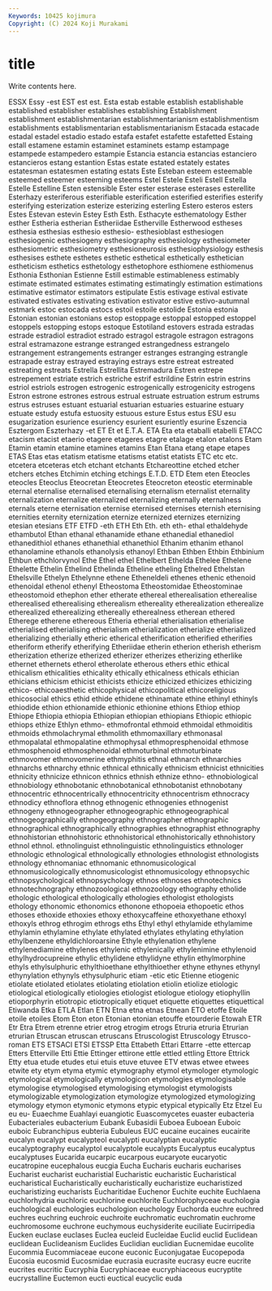 ```yaml
---
Keywords: 10425 kojimura
Copyright: (C) 2024 Koji Murakami
---
```


# title

Write contents here.




ESSX Essy -est EST est est. Esta estab estable establish
establishable established establisher establishes establishing Establishment establishment establishmentarian establishmentarianism establishmentism
establishments establismentarian establismentarianism Estacada estacade estadal estadel estadio estado estafa
estafet estafette estafetted Estaing estall estamene estamin estaminet estaminets estamp
estampage estampede estampedero estampie Estancia estancia estancias estanciero estancieros estang
estantion Estas estate estated estately estates estatesman estatesmen estating estats
Este Esteban esteem esteemable esteemed esteemer esteeming esteems Estel Estele
Esteli Estell Estella Estelle Estelline Esten estensible Ester ester esterase
esterases esterellite Esterhazy esteriferous esterifiable esterification esterified esterifies esterify esterifying
esterization esterize esterizing esterling Estero esteros esters Estes Estevan estevin
Estey Esth Esth. Esthacyte esthematology Esther esther Estheria estherian Estheriidae
Estherville Estherwood estheses esthesia esthesias esthesio esthesio- esthesioblast esthesiogen esthesiogenic
esthesiogeny esthesiography esthesiology esthesiometer esthesiometric esthesiometry esthesioneurosis esthesiophysiology esthesis esthesises
esthete esthetes esthetic esthetical esthetically esthetician estheticism esthetics esthetology esthetophore
esthiomene esthiomenus Esthonia Esthonian Estienne Estill estimable estimableness estimably estimate
estimated estimates estimating estimatingly estimation estimations estimative estimator estimators estipulate
Estis estivage estival estivate estivated estivates estivating estivation estivator estive
estivo-autumnal estmark estoc estocada estocs estoil estoile estolide Estonia estonia
Estonian estonian estonians estop estoppage estoppal estopped estoppel estoppels estopping
estops estoque Estotiland estovers estrada estradas estrade estradiol estradiot estrado
estragol estragole estragon estragons estral estramazone estrange estranged estrangedness estrangelo
estrangement estrangements estranger estranges estranging estrangle estrapade estray estrayed estraying
estrays estre estreat estreated estreating estreats Estrella Estrellita Estremadura Estren
estrepe estrepement estriate estrich estriche estrif estrildine Estrin estrin estrins
estriol estriols estrogen estrogenic estrogenically estrogenicity estrogens Estron estrone estrones
estrous estrual estruate estruation estrum estrums estrus estruses estuant estuarial
estuarian estuaries estuarine estuary estuate estudy estufa estuosity estuous esture
Estus estus ESU esu esugarization esurience esuriency esurient esuriently esurine
Eszencia Esztergom Eszterhazy -et ET Et et E.T.A. ETA Eta
eta etaballi etabelli ETACC etacism etacist etaerio etagere etageres etagre
etalage etalon etalons Etam Etamin etamin etamine etamines etamins Etan
Etana etang etape etapes ETAS Etas etas etatism etatisme etatisms
etatist etatists ETC etc etc. etcetera etceteras etch etchant etchants
Etchareottine etched etcher etchers etches Etchimin etching etchings E.T.D. ETD
Etem eten Eteocles eteocles Eteoclus Eteocretan Eteocretes Eteocreton eteostic eterminable
eternal eternalise eternalised eternalising eternalism eternalist eternality eternalization eternalize eternalized
eternalizing eternally eternalness eternals eterne eternisation eternise eternised eternises eternish
eternising eternities eternity eternization eternize eternized eternizes eternizing etesian etesians
ETF ETFD -eth ETH Eth Eth. eth eth- ethal ethaldehyde
ethambutol Ethan ethanal ethanamide ethane ethanedial ethanediol ethanedithiol ethanes ethanethial
ethanethiol Ethanim ethanim ethanol ethanolamine ethanols ethanolysis ethanoyl Ethban Ethben
Ethbin Ethbinium Ethbun ethchlorvynol Ethe Ethel ethel Ethelbert Ethelda Ethelee
Ethelene Ethelette Ethelin Ethelind Ethelinda Etheline etheling Ethelred Ethelstan Ethelsville
Ethelyn Ethelynne ethene Etheneldeli ethenes ethenic ethenoid ethenoidal ethenol ethenyl
Etheostoma Etheostomidae Etheostominae etheostomoid ethephon ether etherate ethereal etherealisation etherealise
etherealised etherealising etherealism ethereality etherealization etherealize etherealized etherealizing ethereally etherealness
etherean ethered Etherege etherene ethereous Etheria etherial etherialisation etherialise etherialised
etherialising etherialism etherialization etherialize etherialized etherializing etherially etheric etherical etherification
etherified etherifies etheriform etherify etherifying Etheriidae etherin etherion etherish etherism
etherization etherize etherized etherizer etherizes etherizing etherlike ethernet ethernets etherol
etherolate etherous ethers ethic ethical ethicalism ethicalities ethicality ethically ethicalness
ethicals ethician ethicians ethicism ethicist ethicists ethicize ethicized ethicizes ethicizing
ethico- ethicoaesthetic ethicophysical ethicopolitical ethicoreligious ethicosocial ethics ethid ethide ethidene
ethinamate ethine ethinyl ethinyls ethiodide ethion ethionamide ethionic ethionine ethions
Ethiop ethiop Ethiope Ethiopia ethiopia Ethiopian ethiopian ethiopians Ethiopic ethiopic
ethiops ethize Ethlyn ethmo- ethmofrontal ethmoid ethmoidal ethmoiditis ethmoids ethmolachrymal
ethmolith ethmomaxillary ethmonasal ethmopalatal ethmopalatine ethmophysal ethmopresphenoidal ethmose ethmosphenoid ethmosphenoidal
ethmoturbinal ethmoturbinate ethmovomer ethmovomerine ethmyphitis ethnal ethnarch ethnarchies ethnarchs ethnarchy
ethnic ethnical ethnically ethnicism ethnicist ethnicities ethnicity ethnicize ethnicon ethnics
ethnish ethnize ethno- ethnobiological ethnobiology ethnobotanic ethnobotanical ethnobotanist ethnobotany ethnocentric
ethnocentrically ethnocentricity ethnocentrism ethnocracy ethnodicy ethnoflora ethnog ethnogenic ethnogenies ethnogenist
ethnogeny ethnogeographer ethnogeographic ethnogeographical ethnogeographically ethnogeography ethnographer ethnographic ethnographical ethnographically
ethnographies ethnographist ethnography ethnohistorian ethnohistoric ethnohistorical ethnohistorically ethnohistory ethnol ethnol.
ethnolinguist ethnolinguistic ethnolinguistics ethnologer ethnologic ethnological ethnologically ethnologies ethnologist ethnologists
ethnology ethnomaniac ethnomanic ethnomusicological ethnomusicologically ethnomusicologist ethnomusicology ethnopsychic ethnopsychological ethnopsychology
ethnos ethnoses ethnotechnics ethnotechnography ethnozoological ethnozoology ethography etholide ethologic ethological
ethologically ethologies ethologist ethologists ethology ethonomic ethonomics ethonone ethopoeia ethopoetic
ethos ethoses ethoxide ethoxies ethoxy ethoxycaffeine ethoxyethane ethoxyl ethoxyls ethrog
ethrogim ethrogs eths Ethyl ethyl ethylamide ethylamime ethylamin ethylamine ethylate
ethylated ethylates ethylating ethylation ethylbenzene ethyldichloroarsine Ethyle ethylenation ethylene ethylenediamine
ethylenes ethylenic ethylenically ethylenimine ethylenoid ethylhydrocupreine ethylic ethylidene ethylidyne ethylin
ethylmorphine ethyls ethylsulphuric ethylthioethane ethylthioether ethyne ethynes ethynyl ethynylation ethynyls
ethysulphuric etiam -etic etic Etienne etiogenic etiolate etiolated etiolates etiolating
etiolation etiolin etiolize etiologic etiological etiologically etiologies etiologist etiologue etiology
etiophyllin etioporphyrin etiotropic etiotropically etiquet etiquette etiquettes etiquettical Etiwanda Etka
ETLA Etlan ETN Etna etna etnas Etnean ETO etoffe Etoile
etoile etoiles Etom Eton eton Etonian etonian etouffe etourderie Etowah
ETR Etr Etra Etrem etrenne etrier etrog etrogim etrogs Etruria
etruria Etrurian etrurian Etruscan etruscan etruscans Etruscologist Etruscology Etrusco-roman ETS
ETSACI ETSI ETSSP Etta Ettabeth Ettari Ettarre -ette ettercap Etters
Etterville Etti Ettie Ettinger ettirone ettle ettled ettling Ettore Ettrick
Etty etua etude etudes etui etuis etuve etuvee ETV etwas
etwee etwees etwite ety etym etyma etymic etymography etymol etymologer
etymologic etymological etymologically etymologicon etymologies etymologisable etymologise etymologised etymologising etymologist
etymologists etymologizable etymologization etymologize etymologized etymologizing etymology etymon etymonic etymons
etypic etypical etypically Etz Etzel Eu eu eu- Euaechme Euahlayi
euangiotic Euascomycetes euaster eubacteria Eubacteriales eubacterium Eubank Eubasidii Euboea Euboean
Euboic euboic Eubranchipus eubteria Eubuleus EUC eucaine eucaines eucairite eucalyn
eucalypt eucalypteol eucalypti eucalyptian eucalyptic eucalyptography eucalyptol eucalyptole eucalypts Eucalyptus
eucalyptus eucalyptuses Eucarida eucarpic eucarpous eucaryote eucaryotic eucatropine eucephalous eucgia
Eucha Eucharis eucharis eucharises Eucharist eucharist eucharistial Eucharistic eucharistic Eucharistical
eucharistical Eucharistically eucharistically eucharistize eucharistized eucharistizing eucharists Eucharitidae Euchenor Euchite
euchite Euchlaena euchlorhydria euchloric euchlorine euchlorite Euchlorophyceae euchologia euchological euchologies
euchologion euchology Euchorda euchre euchred euchres euchring euchroic euchroite euchromatic
euchromatin euchrome euchromosome euchrone euchymous euchysiderite euciliate Eucirripedia Eucken euclase
euclases Euclea eucleid Eucleidae Euclid euclid Euclidean euclidean Euclideanism Euclides
Euclidian euclidian Eucnemidae eucolite Eucommia Eucommiaceae eucone euconic Euconjugatae Eucopepoda
Eucosia eucosmid Eucosmidae eucrasia eucrasite eucrasy eucre eucrite eucrites eucritic
Eucryphia Eucryphiaceae eucryphiaceous eucryptite eucrystalline Euctemon eucti euctical eucyclic euda
